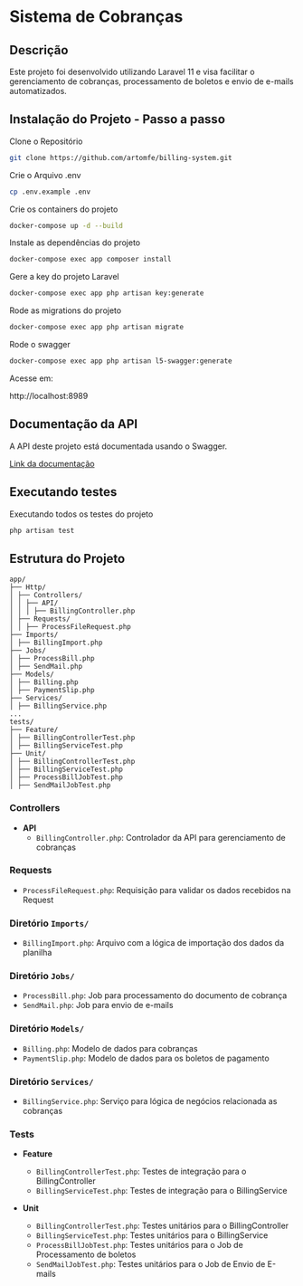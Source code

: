 # Sistema de Cobranças

## Descrição

Este projeto foi desenvolvido utilizando Laravel 11 e visa facilitar o gerenciamento de cobranças, processamento de boletos e envio de e-mails automatizados.

## Instalação do Projeto - Passo a passo

Clone o Repositório
```sh
git clone https://github.com/artomfe/billing-system.git
```

Crie o Arquivo .env 
```sh
cp .env.example .env
```

Crie os containers do projeto
```sh
docker-compose up -d --build
```

Instale as dependências do projeto
```sh
docker-compose exec app composer install
```

Gere a key do projeto Laravel
```sh
docker-compose exec app php artisan key:generate
```

Rode as migrations do projeto
```sh
docker-compose exec app php artisan migrate
```

Rode o swagger
```sh
docker-compose exec app php artisan l5-swagger:generate
```

Acesse em:

http://localhost:8989

## Documentação da API

A API deste projeto está documentada usando o Swagger.

[Link da documentação](http://localhost:8989/api/docs)

## Executando testes

Executando todos os testes do projeto
```sh
php artisan test
```

## Estrutura do Projeto

```
app/
├── Http/
│ ├── Controllers/
│ │ ├── API/
│ │ │ ├── BillingController.php 
│ ├── Requests/
│ │ ├── ProcessFileRequest.php 
├── Imports/
│ ├── BillingImport.php 
├── Jobs/
│ ├── ProcessBill.php 
│ ├── SendMail.php 
├── Models/
│ ├── Billing.php 
│ ├── PaymentSlip.php
├── Services/
│ ├── BillingService.php
...
tests/
├── Feature/
│ ├── BillingControllerTest.php
│ ├── BillingServiceTest.php
├── Unit/
│ ├── BillingControllerTest.php
│ ├── BillingServiceTest.php
│ ├── ProcessBillJobTest.php
│ ├── SendMailJobTest.php
```

### Controllers

- **API**
  - `BillingController.php`: Controlador da API para gerenciamento de cobranças

### Requests

- `ProcessFileRequest.php`: Requisição para validar os dados recebidos na Request

### Diretório `Imports/`

- `BillingImport.php`: Arquivo com a lógica de importação dos dados da planilha

### Diretório `Jobs/`

- `ProcessBill.php`: Job para processamento do documento de cobrança
- `SendMail.php`: Job para envio de e-mails

### Diretório `Models/`

- `Billing.php`: Modelo de dados para cobranças
- `PaymentSlip.php`: Modelo de dados para os boletos de pagamento

### Diretório `Services/`

- `BillingService.php`: Serviço para lógica de negócios relacionada as cobranças

### Tests
- **Feature**
  - `BillingControllerTest.php`: Testes de integração para o BillingController
  - `BillingServiceTest.php`: Testes de integração para o BillingService

- **Unit**
  - `BillingControllerTest.php`: Testes unitários para o BillingController
  - `BillingServiceTest.php`: Testes unitários para o BillingService
  - `ProcessBillJobTest.php`: Testes unitários para o Job de Processamento de boletos
  - `SendMailJobTest.php`: Testes unitários para o Job de Envio de E-mails





